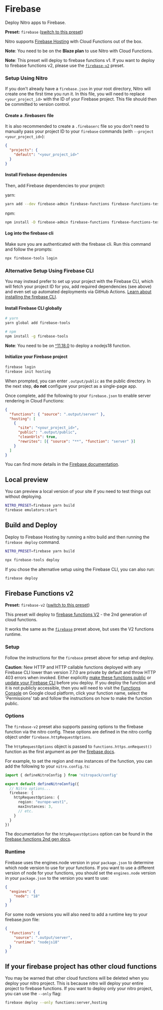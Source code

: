 # Firebase

Deploy Nitro apps to Firebase.

**Preset:** `firebase` ([switch to this preset](/deploy/#changing-the-deployment-preset))

Nitro supports [Firebase Hosting](https://firebase.google.com/docs/hosting) with Cloud Functions out of the box.

**Note**: You need to be on the **Blaze plan** to use Nitro with Cloud Functions.

**Note**: This preset will deploy to firebase functions v1. If you want to deploy to firebase functions v2, please use the [`firebase-v2`](#firebase-functions-v2) preset.

### Setup Using Nitro

If you don't already have a `firebase.json` in your root directory, Nitro will create one the first time you run it. In this file, you will need to replace `<your_project_id>` with the ID of your Firebase project. This file should then be committed to version control.

#### Create a .firebaserc file

It is also recommended to create a `.firebaserc` file so you don't need to manually pass your project ID to your `firebase` commands (with `--project <your_project_id>`):

```json [.firebaserc]
{
  "projects": {
    "default": "<your_project_id>"
  }
}
```

#### Install Firebase dependencies

Then, add Firebase dependencies to your project:

yarn:

```bash
yarn add --dev firebase-admin firebase-functions firebase-functions-test firebase-tools
```

npm:

```bash
npm install -D firebase-admin firebase-functions firebase-functions-test firebase-tools
```

#### Log into the firebase cli

Make sure you are authenticated with the firebase cli. Run this command and follow the prompts:

```bash
npx firebase-tools login
```



### Alternative Setup Using Firebase CLI

You may instead prefer to set up your project with the Firebase CLI, which will fetch your project ID for you, add required dependencies (see above) and even set up automated deployments via GitHub Actions. [Learn about installing the firebase CLI](https://firebase.google.com/docs/cli#windows-npm).

#### Install Firebase CLI globally

```bash
# yarn
yarn global add firebase-tools

# npm
npm install -g firebase-tools
```

**Note**: You need to be on [^11.18.0](https://github.com/firebase/firebase-tools/releases/tag/v11.18.0) to deploy a nodejs18 function.

#### Initialize your Firebase project

```bash
firebase login
firebase init hosting
```

When prompted, you can enter `.output/public` as the public directory. In the next step, **do not** configure your project as a single-page app.

Once complete, add the following to your `firebase.json` to enable server rendering in Cloud Functions:

```json [firebase.json]
{
  "functions": { "source": ".output/server" },
  "hosting": [
    {
      "site": "<your_project_id>",
      "public": ".output/public",
      "cleanUrls": true,
      "rewrites": [{ "source": "**", "function": "server" }]
    }
  ]
}
```

You can find more details in the [Firebase documentation](https://firebase.google.com/docs/hosting/quickstart).

## Local preview

You can preview a local version of your site if you need to test things out without deploying.

```bash
NITRO_PRESET=firebase yarn build
firebase emulators:start
```

## Build and Deploy

Deploy to Firebase Hosting by running a nitro build and then running the `firebase deploy` command.

```bash
NITRO_PRESET=firebase yarn build
```

```bash
npx firebase-tools deploy
```

If you chose the alternative setup using the Firebase CLI, you can also run:

```bash
firebase deploy
```

## Firebase Functions v2

**Preset:** `firebase-v2` ([switch to this preset](/deploy/#changing-the-deployment-preset))

This preset will deploy to [firebase functions V2](https://firebase.google.com/docs/functions/version-comparison) - the 2nd generation of cloud functions.

It works the same as the [`firebase`](#firebase) preset above, but uses the V2 functions runtime.

### Setup

Follow the instructions for the `firebase` preset above for setup and deploy.

**Caution**: New HTTP and HTTP callable functions deployed with any Firebase CLI lower than version 7.7.0 are private by default and throw HTTP 403 errors when invoked. Either explicitly [make these functions public](https://cloud.google.com/functions/docs/securing/managing-access-iam#allowing_unauthenticated_http_function_invocation) or [update your Firebase CLI](https://firebase.google.com/docs/cli#setup_update_cli) before you deploy. If you deploy the function and it is not publicly accessible, then you will need to visit the [Functions Console](https://console.cloud.google.com/functions/list) on Google cloud platform, click your function name, select the 'Permissions' tab and follow the instructions on how to make the function public.

### Options

The `firebase-v2` preset also supports passing options to the firebase function via the nitro config. These options are defined in the nitro config object under `firebase.httpRequestOptions`.

The `httpRequestOptions` object is passed to `functions.https.onRequest()` function as the first argument as per the [firebase docs](https://firebase.google.com/docs/functions/http-events?gen=2nd#trigger_a_function_with_an_http_request).

For example, to set the region and max instances of the function, you can add the following to your `nitro.config.ts`:

```ts
import { defineNitroConfig } from 'nitropack/config'

export default defineNitroConfig({
  // Nitro options...
  firebase: {
    httpRequestOptions: {
      region: "europe-west1",
      maxInstances: 3,
      // etc.
    }
  }
})
```

The documentation for the `httpRequestOptions` option can be found in the [firebase functions 2nd gen docs](https://firebase.google.com/docs/reference/functions/2nd-gen/node/firebase-functions.https.httpsoptions).

### Runtime

Firebase uses the engines.node version in your `package.json` to determine which node version to use for your functions. If you want to use a different version of node for your functions, you should set the `engines.node` version in your `package.json` to the version you want to use:

```json [package.json]
{
  "engines": {
    "node": "18"
  }
}
```

For some node versions you will also need to add a runtime key to your firebase.json file:

```json [firebase.json]
{
  "functions": {
    "source": ".output/server",
    "runtime": "nodejs18"
  }
}
```

## If your firebase project has other cloud functions

You may be warned that other cloud functions will be deleted when you deploy your nitro project. This is because nitro will deploy your entire project to firebase functions. If you want to deploy only your nitro project, you can use the `--only` flag:

```bash
firebase deploy --only functions:server,hosting
```
